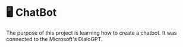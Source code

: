 # 🖥️ ChatBot
The purpose of this project is learning how to create a chatbot. It was connected to the Microsoft's DialoGPT. 

